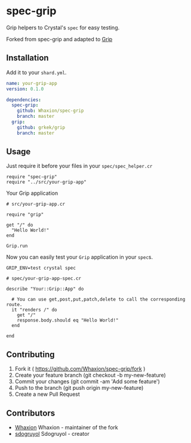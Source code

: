 # spec-grip
Grip helpers to Crystal's `spec` for easy testing.

Forked from spec-grip and adapted to [Grip](grkek/grip)

## Installation

Add it to your `shard.yml`.

```yaml
name: your-grip-app
version: 0.1.0

dependencies:
  spec-grip:
    github: Whaxion/spec-grip
    branch: master
  grip:
    github: grkek/grip
    branch: master
```

## Usage

Just require it before your files in your `spec/spec_helper.cr`

```crystal
require "spec-grip"
require "../src/your-grip-app"
```

Your Grip application

```crystal
# src/your-grip-app.cr

require "grip"

get "/" do
  "Hello World!"
end

Grip.run
```

Now you can easily test your `Grip` application in your `spec`s.

```
GRIP_ENV=test crystal spec
```

```crystal
# spec/your-grip-app-spec.cr

describe "Your::Grip::App" do

  # You can use get,post,put,patch,delete to call the corresponding route.
  it "renders /" do
    get "/"
    response.body.should eq "Hello World!"
  end

end
```

## Contributing

1. Fork it ( https://github.com/Whaxion/spec-grip/fork )
2. Create your feature branch (git checkout -b my-new-feature)
3. Commit your changes (git commit -am 'Add some feature')
4. Push to the branch (git push origin my-new-feature)
5. Create a new Pull Request

## Contributors

- [Whaxion](https://github.com/Whaxion) Whaxion - maintainer of the fork
- [sdogruyol](https://github.com/sdogruyol) Sdogruyol - creator
